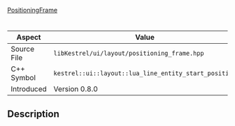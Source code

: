[PositioningFrame](index.md)
# 
| Aspect | Value |
| --- | --- |
| Source File | `libKestrel/ui/layout/positioning_frame.hpp` |
| C++ Symbol | `kestrel::ui::layout::lua_line_entity_start_position` |
| Introduced | Version 0.8.0 |
## Description
